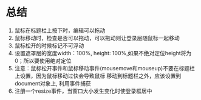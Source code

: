 # 总结
1. 鼠标在标题栏上按下时，编辑可以拖动
2. 鼠标移动时，检查是否可以拖动，可以拖动则让登录层随鼠标一起移动
3. 鼠标松开的时候标记不可浮动
4. 设置遮罩层的宽度width：100%, height: 100%,如果不绝对定位height将为0；所以要使用绝对定位
5. 注意：鼠标松开事件和鼠标移动事件(mousemove和mouseup)不要在标题栏上设置，因为鼠标移动过快会导致鼠标
移动到标题栏之外，应该设置到document对象上, 利用事件捕获
6. 注册一个resize事件，当窗口大小发生变化时使登录框居中